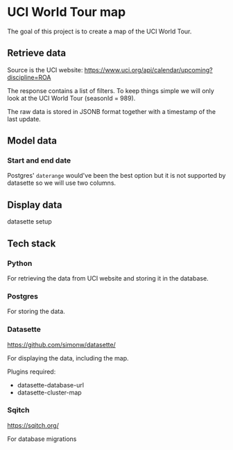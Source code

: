 # UCI World Tour map

The goal of this project is to create a map of the UCI World Tour.

## Retrieve data

Source is the UCI website: https://www.uci.org/api/calendar/upcoming?discipline=ROA

The response contains a list of filters. To keep things simple we will only look at the UCI World Tour (seasonId = 989).

The raw data is stored in JSONB format together with a timestamp of the last update.

## Model data

### Start and end date

Postgres' `daterange` would've been the best option but it is not supported by datasette so we will use two columns.

## Display data

datasette setup

## Tech stack

### Python

For retrieving the data from UCI website and storing it in the database.

### Postgres

For storing the data.

### Datasette

https://github.com/simonw/datasette/

For displaying the data, including the map.

Plugins required: 

- datasette-database-url
- datasette-cluster-map

### Sqitch

https://sqitch.org/

For database migrations


